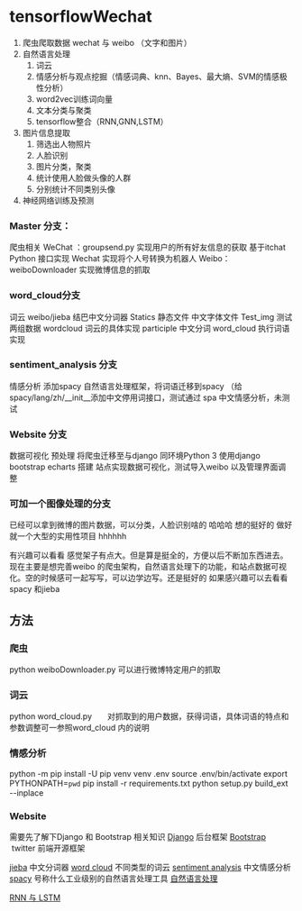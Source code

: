 # tensorflowWechat
1. 爬虫爬取数据 wechat 与 weibo （文字和图片）
2. 自然语言处理
    1. 词云
    2. 情感分析与观点挖掘（情感词典、knn、Bayes、最大熵、SVM的情感极性分析）
    3. word2vec训练词向量
    4. 文本分类与聚类
    5. tensorflow整合（RNN,GNN,LSTM）
3. 图片信息提取
    1. 筛选出人物照片
    2. 人脸识别
    3. 图片分类，聚类
    4. 统计使用人脸做头像的人群
    5. 分别统计不同类别头像
4. 神经网络训练及预测

### Master 分支：
爬虫相关
WeChat ：groupsend.py 实现用户的所有好友信息的获取
基于itchat Python 接口实现
Wechat 实现将个人号转换为机器人
Weibo：weiboDownloader 实现微博信息的抓取

### word_cloud分支
词云
weibo/jieba 结巴中文分词器
Statics 静态文件 中文字体文件
Test_img 测试两组数据
wordcloud 词云的具体实现
participle 中文分词
word_cloud 执行词语
实现

### sentiment_analysis 分支
情感分析
添加spacy 自然语言处理框架，将词语迁移到spacy （给spacy/lang/zh/__init__添加中文停用词接口，测试通过
spa 中文情感分析，未测试

### Website 分支
数据可视化
预处理 将爬虫迁移至与django 同环境Python 3
使用django  bootstrap echarts 搭建
站点实现数据可视化，测试导入weibo 以及管理界面调整

### 可加一个图像处理的分支
已经可以拿到微博的图片数据，可以分类，人脸识别啥的
哈哈哈 想的挺好的 做好就一个大型的实用性项目 hhhhhh

有兴趣可以看看 感觉架子有点大。但是算是挺全的，方便以后不断加东西进去。现在主要是想完善weibo 的爬虫架构，自然语言处理下的功能，和站点数据可视化。空的时候感可一起写写，可以边学边写。还是挺好的
如果感兴趣可以去看看spacy  和jieba

## 方法
### 爬虫
python weiboDownloader.py 可以进行微博特定用户的抓取
### 词云
python word_cloud.py       对抓取到的用户数据，获得词语，具体词语的特点和参数调整可一参照word_cloud 内的说明
### 情感分析
python -m pip install -U pip venv
venv .env
source .env/bin/activate
export PYTHONPATH=`pwd`
pip install -r requirements.txt
python setup.py build_ext --inplace
### Website
需要先了解下Django 和 Bootstrap
相关知识
[Django](https://www.djangoproject.com/) 后台框架
[Bootstrap](https://getbootstrap.com/)  twitter 前端开源框架

[jieba](https://github.com/fxsjy/jieba) 中文分词器
[word cloud](https://github.com/amueller/word_cloud) 不同类型的词云
[sentiment analysis](https://github.com/chaoming0625/SentimentPolarityAnalysis) 中文情感分析
[spacy](https://github.com/explosion/spaCy) 号称什么工业级别的自然语言处理工具
[自然语言处理](http://blog.csdn.net/xiaomuworld/article/details/52229830)

[RNN 与 LSTM](http://blog.csdn.net/mmc2015/article/details/54848220)


